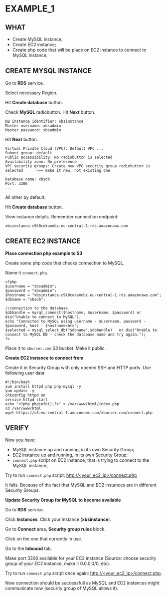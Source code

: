 # EXAMPLE_1

## WHAT
  - Create MySQL instance;
  - Create EC2 instance;
  - Create php code that will be place on EC2 instance to connect to MySQL instance;


## CREATE MYSQL INSTANCE

Go to **RDS** service.

Select necessary Region.

Hit **Create database** button.

Check **MySQL** radiobutton. Hit **Next** button.
```
DB instance identifier: xbsinstance
Master username: xbsadmin
Master password: xbsadmin
```

Hit **Next** button.
```
Virtual Private Cloud (VPC): Default VPC ...
Subnet group: default
Public accessibility: No radiobutton is selected
Availability zone: No preference
VPC security groups: Create new VPC security group radiobutton is selected      <== make it new, not existing one
```

```
Database name: xbsdb
Port: 3306
...
```

All other by default.

Hit **Create database** button.

View instance details. Remember connection endpoint:
```
xbsinstance.c9t8cekamnbz.eu-central-1.rds.amazonaws.com
```


## CREATE EC2 INSTANCE

**Place connection php example to S3**

Create some php code that checks connection to MySQL.

Name it `connect.php`.
```
<?php
$username = "xbsadmin";
$password = "xbsadmin";
$hostname = "xbsinstance.c9t8cekamnbz.eu-central-1.rds.amazonaws.com";
$dbname = "xbsdb";

//connection to the database
$dbhandle = mysql_connect($hostname, $username, $password) or die("Unable to connect to MySQL");
echo "Connected to MySQL using username - $username, password - $password, host - $hostname<br>";
$selected = mysql_select_db("$dbname",$dbhandle)   or die("Unable to connect to MySQL DB - check the database name and try again.");
?>

```

Place it to `xburser.com` S3 bucket. Make it public.



**Create EC2 instance to connect from**

Create it in Security Group with only opened SSH and HTTP ports.
Use following user data
```
#!/bin/bash
yum install httpd php php-mysql -y
yum update -y
chkconfig httpd on
service httpd start
echo "<?php phpinfo();?>" > /var/www/html/index.php
cd /var/www/html
wget https://s3.eu-central-1.amazonaws.com/xburser.com/connect.php
```



## VERIFY

Now you have:
  - MySQL instance up and running, in its own Security Group;
  - EC2 instance up and running, in its own Security Group;
  - `connect.php` script on EC2 instance, that is trying to connect to the MySQL instance;

Try to run `connect.php` script: [http://<your_ec2_ip>/connect.php](http://your_ec2_ip/connect.php)

It fails. Because of the fact that MySQL and EC2 instances are in different Security Groups.

**Update Security Group for MySQL to become available**

Go to **RDS** service.

Click **Instances**. Click your instance (**xbsinstance**).

Go to **Connect** area, **Security group rules** block.

Click on the one that currently in use. 

Go to the **Inbound** tab.

Make port 3306 available for your EC2 instance (Source: choose security group of your EC2 instance, make it 0.0.0.0/0, etc).

Try to run `connect.php` script once again: [http://<your_ec2_ip>/connect.php](http://your_ec2_ip/connect.php).

Now connection should be successfull as MySQL and EC2 instances might communicate now (security group of MySQL allows it).











































